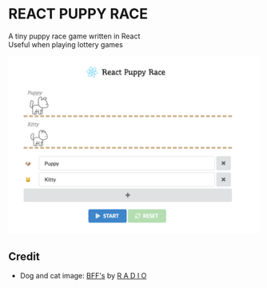 # REACT PUPPY RACE

A tiny puppy race game written in React  
Useful when playing lottery games

![screenshot](screenshot.png)

## Credit

- Dog and cat image: [BFF's](https://dribbble.com/shots/2157574-BFF-s) by [R A D I O](https://dribbble.com/madebyradio)
